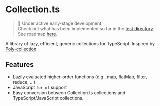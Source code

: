 # Collection.ts

> 🚧 Under active early-stage development.  
Check out what has been implemented so far in the [test directory](src/test/).   
See roadmap [here]().

A library of lazy, efficient, generic collections for TypeScript. Inspired by [Poly-collection](https://github.com/ctongfei/poly-collection).

## Features

- Lazily evaluated higher-order functions (e.g., map, flatMap, filter, reduce, ...)
- JavaScript `for of` support
- Easy conversion between Collection.ts collections and TypeScript/JavaScript collections.
